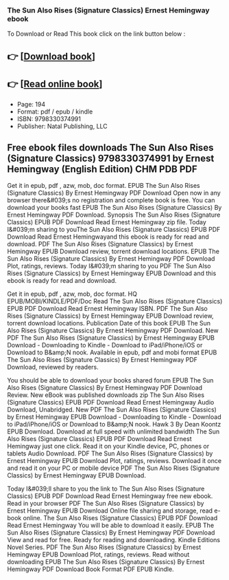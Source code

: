 ### The Sun Also Rises (Signature Classics) Ernest Hemingway ebook

To Download or Read This book click on the link button below :

## 👉  [**[Download book](http://filesbooks.info/download.php?group=book&from=github.com&id=717993&lnk=1063 "Download book")**]

## 👉  [**[Read online book](http://filesbooks.info/download.php?group=book&from=github.com&id=717993&lnk=1063 "Read online book")**]


* Page: 194
* Format: pdf / epub / kindle
* ISBN: 9798330374991
* Publisher: Natal Publishing, LLC



## Free ebook files downloads The Sun Also Rises (Signature Classics) 9798330374991 by Ernest Hemingway (English Edition) CHM PDB PDF


Get it in epub, pdf , azw, mob, doc format. EPUB The Sun Also Rises (Signature Classics) By Ernest Hemingway PDF Download Open now in any browser there&amp;#039;s no registration and complete book is free. You can download your books fast EPUB The Sun Also Rises (Signature Classics) By Ernest Hemingway PDF Download. Synopsis The Sun Also Rises (Signature Classics) EPUB PDF Download Read Ernest Hemingway zip file. Today I&amp;#039;m sharing to youThe Sun Also Rises (Signature Classics) EPUB PDF Download Read Ernest Hemingwayand this ebook is ready for read and download. PDF The Sun Also Rises (Signature Classics) by Ernest Hemingway EPUB Download review, torrent download locations. EPUB The Sun Also Rises (Signature Classics) By Ernest Hemingway PDF Download Plot, ratings, reviews. Today I&amp;#039;m sharing to you PDF The Sun Also Rises (Signature Classics) by Ernest Hemingway EPUB Download and this ebook is ready for read and download.

Get it in epub, pdf , azw, mob, doc format. HQ EPUB/MOBI/KINDLE/PDF/Doc Read The Sun Also Rises (Signature Classics) EPUB PDF Download Read Ernest Hemingway ISBN. PDF The Sun Also Rises (Signature Classics) by Ernest Hemingway EPUB Download review, torrent download locations. Publication Date of this book EPUB The Sun Also Rises (Signature Classics) By Ernest Hemingway PDF Download. New PDF The Sun Also Rises (Signature Classics) by Ernest Hemingway EPUB Download - Downloading to Kindle - Download to iPad/iPhone/iOS or Download to B&amp;amp;N nook. Available in epub, pdf and mobi format EPUB The Sun Also Rises (Signature Classics) By Ernest Hemingway PDF Download, reviewed by readers.

You should be able to download your books shared forum EPUB The Sun Also Rises (Signature Classics) By Ernest Hemingway PDF Download Review. New eBook was published downloads zip The Sun Also Rises (Signature Classics) EPUB PDF Download Read Ernest Hemingway Audio Download, Unabridged. New PDF The Sun Also Rises (Signature Classics) by Ernest Hemingway EPUB Download - Downloading to Kindle - Download to iPad/iPhone/iOS or Download to B&amp;amp;N nook. Hawk 3 By Dean Koontz EPUB Download. Download at full speed with unlimited bandwidth The Sun Also Rises (Signature Classics) EPUB PDF Download Read Ernest Hemingway just one click. Read it on your Kindle device, PC, phones or tablets Audio Download. PDF The Sun Also Rises (Signature Classics) by Ernest Hemingway EPUB Download Plot, ratings, reviews. Download it once and read it on your PC or mobile device PDF The Sun Also Rises (Signature Classics) by Ernest Hemingway EPUB Download.

Today I&amp;#039;ll share to you the link to The Sun Also Rises (Signature Classics) EPUB PDF Download Read Ernest Hemingway free new ebook. Read in your browser PDF The Sun Also Rises (Signature Classics) by Ernest Hemingway EPUB Download Online file sharing and storage, read e-book online. The Sun Also Rises (Signature Classics) EPUB PDF Download Read Ernest Hemingway You will be able to download it easily. EPUB The Sun Also Rises (Signature Classics) By Ernest Hemingway PDF Download View and read for free. Ready for reading and downloading. Kindle Editions Novel Series. PDF The Sun Also Rises (Signature Classics) by Ernest Hemingway EPUB Download Plot, ratings, reviews. Read without downloading EPUB The Sun Also Rises (Signature Classics) By Ernest Hemingway PDF Download Book Format PDF EPUB Kindle.





